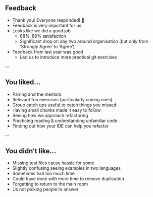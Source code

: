 ## Feedback

+ Thank you! Everyone responded! 🎉
+ Feedback is very important for us
+ Looks like we did a good job
  + 88%–89% satisfaction
  + Significant drop on day two around organisation (but only from ‘Strongly Agree’ to ‘Agree’)
+ Feedback from last year was good
  + Led us to introduce more practical git exercises

--

## You liked…

+ Pairing and the mentors
+ Relevant fun exercises (particularly coding ones)
+ Group catch ups useful to catch things you missed
+ Having small chunks made it easy to follow
+ Seeing how we approach refactoring
+ Practicing reading & understanding unfamiliar code
+ Finding out how your IDE can help you refactor

--

## You didn’t like…

+ Missing test files cause hassle for some
+ Slightly confusing seeing examples in two languages
+ Sometimes had too much time
+ Could have done with more time to remove duplication
+ Forgetting to return to the main room
+ Us not picking people to answer
